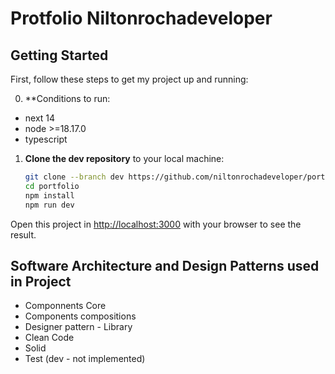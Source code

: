 # Protfolio Niltonrochadeveloper

## Getting Started

First, follow these steps to get my project up and running:

0. **Conditions to run:
- next 14
- node >=18.17.0
- typescript


1. **Clone the dev repository** to your local machine:

   ```bash
   git clone --branch dev https://github.com/niltonrochadeveloper/portfolio.git
   cd portfolio
   npm install
   npm run dev
   ```

Open this project in [http://localhost:3000](http://localhost:3000) with your browser to see the result.

## Software Architecture and Design Patterns used in Project

- Componnents Core
- Components compositions
- Designer pattern - Library
- Clean Code
- Solid
- Test (dev - not implemented)